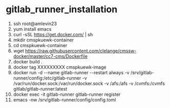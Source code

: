 # gitlab_runner_installation


1) ssh root@amlevin23
2) yum install emacs
3) curl -sSL https://get.docker.com/ | sh
4) mkdir cmspkuewk-container
5) cd cmspkuewk-container
6) wget https://raw.githubusercontent.com/clelange/cmssw-docker/master/cc7-cms/Dockerfile
7) docker build .
8) docker tag XXXXXXXXX cmspkuewk-image
9) docker run -d --name gitlab-runner --restart always -v /srv/gitlab-runner/config:/etc/gitlab-runner -v /var/run/docker.sock:/var/run/docker.sock -v /afs:/afs -v /cvmfs:/cvmfs gitlab/gitlab-runner:latest
10) docker exec -it gitlab-runner gitlab-runner register
11) emacs -nw /srv/gitlab-runner/config/config.toml 

